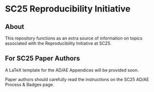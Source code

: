 # SC25 Reproducibility Initiative 

## About

This repository functions as an extra source of information on topics
associated with the Reproducibility Initiative at SC25.

<!--- TODO: Check link
This repository functions as an extra source of information on topics
associated with the
[Reproducibility Initiative at SC25.](https://sc25.supercomputing.org/program/papers/reproducibility-initiative/)
--->

## For SC25 Paper Authors

A LaTeX template for the AD/AE Appendices will be provided soon.

<!---
A LaTeX template for the AD/AE Appendices is provided in [for-paper-authors](for-paper-authors).

Also, see the supporting [guidelines](for-paper-authors).
--->

Paper authors should carefully read the instructions on the SC25 AD/AE Process & Badges page.

<!--- TODO: Check link
Paper authors should carefully read the instructions on the [SC25 AD/AE Process & Badges page](https://sc25.supercomputing.org/program/papers/reproducibility-appendices-badges/).
--->

